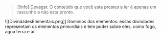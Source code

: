 >[!info] Devagar.
>O conteúdo que você esta prestes a ler é apenas um rascunho e não esta pronto.

![[DivindadesElementais.png]]
Dominios dos elementos: essas divindades representam os elementos primordiais e tem poder sobre eles, como fogo, agua terra e ar.

